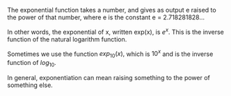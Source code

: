 The exponential function takes a number, and gives as output e raised to
the power of that number, where e is the constant e = 2.718281828...

In other words, the exponential of x, written exp(x), is $e^{x}.$ This
is the inverse function of the natural logarithm function.

Sometimes we use the function $exp_{10}(x),$ which is $10^{x}$ and is
the inverse function of $log_{10}.$

In general, exponentiation can mean raising something to the power of
something else.
